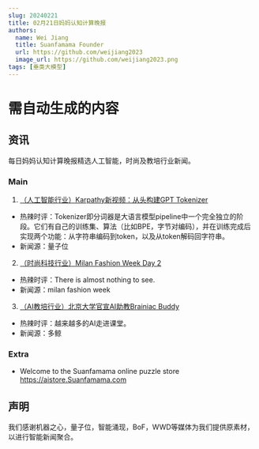 ```yaml
---
slug: 20240221
title: 02月21日妈妈认知计算晚报
authors:
  name: Wei Jiang
  title: Suanfamama Founder
  url: https://github.com/weijiang2023
  image_url: https://github.com/weijiang2023.png
tags: [垂类大模型]
---
```


# 需自动生成的内容
## 资讯
每日妈妈认知计算晚报精选人工智能，时尚及教培行业新闻。

### Main

1. [（人工智能行业）Karpathy新视频：从头构建GPT Tokenizer](https://mp.weixin.qq.com/s/S5MAafk6WYGDsD_MReGSTg)
* 热辣时评：Tokenizer即分词器是大语言模型pipeline中一个完全独立的阶段。它们有自己的训练集、算法（比如BPE，字节对编码），并在训练完成后实现两个功能：从字符串编码到token，以及从token解码回字符串。
* 新闻源：量子位

2. [（时尚科技行业）Milan Fashion Week Day 2](https://milanofashionweek.cameramoda.it/)
* 热辣时评：There is almost nothing to see.
* 新闻源：milan fashion week

3. [（AI教培行业）北京大学官宣AI助教Brainiac Buddy](https://mp.weixin.qq.com/s/jlnytpUE63G0NSc8qhuD9A)
* 热辣时评：越来越多的AI走进课堂。
* 新闻源：多鲸

### Extra
* Welcome to the Suanfamama online puzzle store https://aistore.Suanfamama.com

## 声明

我们感谢机器之心，量子位，智能涌现，BoF，WWD等媒体为我们提供原素材，以进行智能新闻聚合。